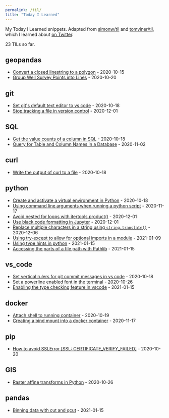 ```yaml
---
permalink: /til/
title: "Today I Learned"
---
```




My Today I Learned snippets. Adapted from [simonw/til](https://github.com/simonw/til) and [tomviner/til](https://github.com/timviner/til), which I learned about [on Twitter](https://twitter.com/vboykis/status/1312024421964578822?s=20).

<!-- count starts -->23<!-- count ends --> TILs so far.

<!-- index starts -->
## geopandas

* [Convert a closed linestring to a polygon](https://github.com/mharty3/til/blob/master/geopandas/close-linestring-polygon.md) - 2020-10-15
* [Group Well Survey Points into Lines](https://github.com/mharty3/til/blob/master/geopandas/group-points-to-lines.md) - 2020-10-20

## git

* [Set git's default text editor to vs code](https://github.com/mharty3/til/blob/master/git/set-default-editor.md) - 2020-10-18
* [Stop tracking a file in version control](https://github.com/mharty3/til/blob/master/git/remove-file-from-tracking.md) - 2020-12-01

## SQL

* [Get the value counts of a column in SQL](https://github.com/mharty3/til/blob/master/SQL/value-counts-of-a-column.md) - 2020-10-18
* [Query for Table and Column Names in a Database](https://github.com/mharty3/til/blob/master/SQL/query-tables-and-columns.md) - 2020-11-02

## curl

* [Write the output of curl to a file](https://github.com/mharty3/til/blob/master/curl/curl-write-to-file.md) - 2020-10-18

## python

* [Create and activate a virtual environment in Python](https://github.com/mharty3/til/blob/master/python/create-and-activate-venv.md) - 2020-10-18
* [Using command line arguments when running a python script](https://github.com/mharty3/til/blob/master/python/python-comand-line-arguments.md) - 2020-11-17
* [Avoid nested for loops with itertools.product()](https://github.com/mharty3/til/blob/master/python/itertools-product.md) - 2020-12-01
* [Use black code formatting in Jupyter](https://github.com/mharty3/til/blob/master/python/black-code-formatting-in-jupyter.md) - 2020-12-01
* [Replace multiple characters in a string using `string.translate()`](https://github.com/mharty3/til/blob/master/python/string-translate.md) - 2020-12-06
* [Using try-except to allow for optional imports in a module](https://github.com/mharty3/til/blob/master/python/optional-imports.md) - 2021-01-09
* [Using type hints in python](https://github.com/mharty3/til/blob/master/python/type-hinting.md) - 2021-01-15
* [Accessing the parts of a file path with Pathlib](https://github.com/mharty3/til/blob/master/python/path-parts-in-pathlib.md) - 2021-01-15

## vs_code

* [Set vertical rulers for git commit messages in vs code](https://github.com/mharty3/til/blob/master/vs_code/vertical-rulers-for-git-commit-messages.md) - 2020-10-18
* [Set a powerline enabled font in the terminal](https://github.com/mharty3/til/blob/master/vs_code/powerline-font-terminal.md) - 2020-10-26
* [Enabling the type checking feature in vscode](https://github.com/mharty3/til/blob/master/vs_code/pylance-type-checking.md) - 2021-01-15

## docker

* [Attach shell to running container](https://github.com/mharty3/til/blob/master/docker/attach-shell-to-running-container.md) - 2020-10-19
* [Creating a bind mount into a docker container](https://github.com/mharty3/til/blob/master/docker/bind-mounts.md) - 2020-11-17

## pip

* [How to avoid SSLError [SSL: CERTIFICATE_VERIFY_FAILED]](https://github.com/mharty3/til/blob/master/pip/SSL-verify.md) - 2020-10-20

## GIS

* [Raster affine transforms in Python](https://github.com/mharty3/til/blob/master/GIS/raster-affine-transforms.md) - 2020-10-26

## pandas

* [Binning data with cut and qcut](https://github.com/mharty3/til/blob/master/pandas/binning-data.md) - 2021-01-15
<!-- index ends -->
